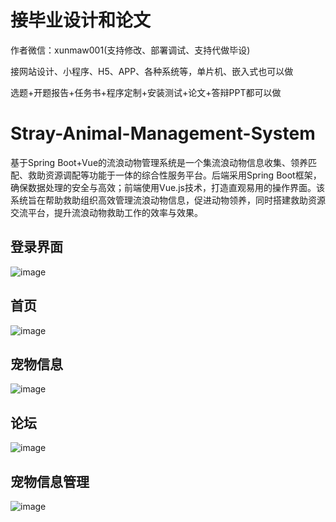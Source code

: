 # 接毕业设计和论文
作者微信：xunmaw001(支持修改、部署调试、支持代做毕设)

接网站设计、小程序、H5、APP、各种系统等，单片机、嵌入式也可以做

选题+开题报告+任务书+程序定制+安装测试+论文+答辩PPT都可以做
# Stray-Animal-Management-System
基于Spring Boot+Vue的流浪动物管理系统是一个集流浪动物信息收集、领养匹配、救助资源调配等功能于一体的综合性服务平台。后端采用Spring Boot框架，确保数据处理的安全与高效；前端使用Vue.js技术，打造直观易用的操作界面。该系统旨在帮助救助组织高效管理流浪动物信息，促进动物领养，同时搭建救助资源交流平台，提升流浪动物救助工作的效率与效果。
## 登录界面
![image](https://github.com/user-attachments/assets/7dddbc73-8474-40c9-8137-90176007a8ce)
## 首页
![image](https://github.com/user-attachments/assets/75db6da4-8c27-43a6-acb4-c01b23c7b2a6)
## 宠物信息
![image](https://github.com/user-attachments/assets/c5a53219-8fb1-4054-a2c3-ace1687907e4)
## 论坛
![image](https://github.com/user-attachments/assets/c2d1aaca-5c27-440c-82cd-abe89fce567c)
## 宠物信息管理
![image](https://github.com/user-attachments/assets/d9e303aa-adc9-4e18-baf3-f4968fba8ec7)
